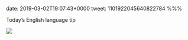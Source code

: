 date: 2019-03-02T19:07:43+0000
tweet: 1101922045640822784
%%%

Today’s English language tip

![](D0rQQTeX0AEhzQg.jpg)
